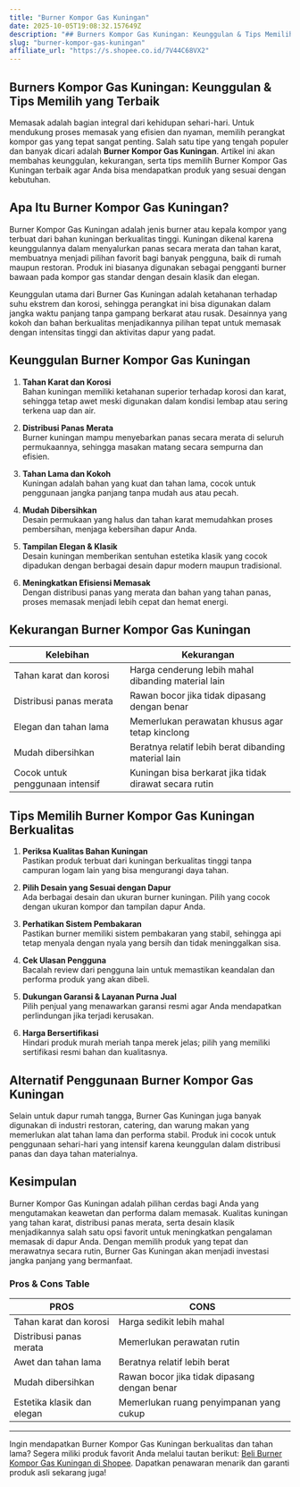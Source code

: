 ```yaml
---
title: "Burner Kompor Gas Kuningan"
date: 2025-10-05T19:08:32.157649Z
description: "## Burners Kompor Gas Kuningan: Keunggulan & Tips Memilih yang Terbaik..."
slug: "burner-kompor-gas-kuningan"
affiliate_url: "https://s.shopee.co.id/7V44C68VX2"
---
```

## Burners Kompor Gas Kuningan: Keunggulan & Tips Memilih yang Terbaik

Memasak adalah bagian integral dari kehidupan sehari-hari. Untuk mendukung proses memasak yang efisien dan nyaman, memilih perangkat kompor gas yang tepat sangat penting. Salah satu tipe yang tengah populer dan banyak dicari adalah **Burner Kompor Gas Kuningan**. Artikel ini akan membahas keunggulan, kekurangan, serta tips memilih Burner Kompor Gas Kuningan terbaik agar Anda bisa mendapatkan produk yang sesuai dengan kebutuhan.

## Apa Itu Burner Kompor Gas Kuningan?

Burner Kompor Gas Kuningan adalah jenis burner atau kepala kompor yang terbuat dari bahan kuningan berkualitas tinggi. Kuningan dikenal karena keunggulannya dalam menyalurkan panas secara merata dan tahan karat, membuatnya menjadi pilihan favorit bagi banyak pengguna, baik di rumah maupun restoran. Produk ini biasanya digunakan sebagai pengganti burner bawaan pada kompor gas standar dengan desain klasik dan elegan.

Keunggulan utama dari Burner Gas Kuningan adalah ketahanan terhadap suhu ekstrem dan korosi, sehingga perangkat ini bisa digunakan dalam jangka waktu panjang tanpa gampang berkarat atau rusak. Desainnya yang kokoh dan bahan berkualitas menjadikannya pilihan tepat untuk memasak dengan intensitas tinggi dan aktivitas dapur yang padat.

## Keunggulan Burner Kompor Gas Kuningan

1. **Tahan Karat dan Korosi**  
   Bahan kuningan memiliki ketahanan superior terhadap korosi dan karat, sehingga tetap awet meski digunakan dalam kondisi lembap atau sering terkena uap dan air.

2. **Distribusi Panas Merata**  
   Burner kuningan mampu menyebarkan panas secara merata di seluruh permukaannya, sehingga masakan matang secara sempurna dan efisien.

3. **Tahan Lama dan Kokoh**  
   Kuningan adalah bahan yang kuat dan tahan lama, cocok untuk penggunaan jangka panjang tanpa mudah aus atau pecah.

4. **Mudah Dibersihkan**  
   Desain permukaan yang halus dan tahan karat memudahkan proses pembersihan, menjaga kebersihan dapur Anda.

5. **Tampilan Elegan & Klasik**  
   Desain kuningan memberikan sentuhan estetika klasik yang cocok dipadukan dengan berbagai desain dapur modern maupun tradisional.

6. **Meningkatkan Efisiensi Memasak**  
   Dengan distribusi panas yang merata dan bahan yang tahan panas, proses memasak menjadi lebih cepat dan hemat energi.

## Kekurangan Burner Kompor Gas Kuningan

| Kelebihan | Kekurangan |
| --- | --- |
| Tahan karat dan korosi | Harga cenderung lebih mahal dibanding material lain |
| Distribusi panas merata | Rawan bocor jika tidak dipasang dengan benar |
| Elegan dan tahan lama | Memerlukan perawatan khusus agar tetap kinclong |
| Mudah dibersihkan | Beratnya relatif lebih berat dibanding material lain |
| Cocok untuk penggunaan intensif | Kuningan bisa berkarat jika tidak dirawat secara rutin |

## Tips Memilih Burner Kompor Gas Kuningan Berkualitas

1. **Periksa Kualitas Bahan Kuningan**  
   Pastikan produk terbuat dari kuningan berkualitas tinggi tanpa campuran logam lain yang bisa mengurangi daya tahan.

2. **Pilih Desain yang Sesuai dengan Dapur**  
   Ada berbagai desain dan ukuran burner kuningan. Pilih yang cocok dengan ukuran kompor dan tampilan dapur Anda.

3. **Perhatikan Sistem Pembakaran**  
   Pastikan burner memiliki sistem pembakaran yang stabil, sehingga api tetap menyala dengan nyala yang bersih dan tidak meninggalkan sisa.

4. **Cek Ulasan Pengguna**  
   Bacalah review dari pengguna lain untuk memastikan keandalan dan performa produk yang akan dibeli.

5. **Dukungan Garansi & Layanan Purna Jual**  
   Pilih penjual yang menawarkan garansi resmi agar Anda mendapatkan perlindungan jika terjadi kerusakan.

6. **Harga Bersertifikasi**  
   Hindari produk murah meriah tanpa merek jelas; pilih yang memiliki sertifikasi resmi bahan dan kualitasnya.

## Alternatif Penggunaan Burner Kompor Gas Kuningan

Selain untuk dapur rumah tangga, Burner Gas Kuningan juga banyak digunakan di industri restoran, catering, dan warung makan yang memerlukan alat tahan lama dan performa stabil. Produk ini cocok untuk penggunaan sehari-hari yang intensif karena keunggulan dalam distribusi panas dan daya tahan materialnya.

## Kesimpulan

Burner Kompor Gas Kuningan adalah pilihan cerdas bagi Anda yang mengutamakan keawetan dan performa dalam memasak. Kualitas kuningan yang tahan karat, distribusi panas merata, serta desain klasik menjadikannya salah satu opsi favorit untuk meningkatkan pengalaman memasak di dapur Anda. Dengan memilih produk yang tepat dan merawatnya secara rutin, Burner Gas Kuningan akan menjadi investasi jangka panjang yang bermanfaat.

### Pros & Cons Table

| PROS | CONS |
| --- | --- |
| Tahan karat dan korosi | Harga sedikit lebih mahal |
| Distribusi panas merata | Memerlukan perawatan rutin |
| Awet dan tahan lama | Beratnya relatif lebih berat |
| Mudah dibersihkan | Rawan bocor jika tidak dipasang dengan benar |
| Estetika klasik dan elegan | Memerlukan ruang penyimpanan yang cukup |

---

Ingin mendapatkan Burner Kompor Gas Kuningan berkualitas dan tahan lama? Segera miliki produk favorit Anda melalui tautan berikut: [Beli Burner Kompor Gas Kuningan di Shopee](https://s.shopee.co.id/7V44C68VX2). Dapatkan penawaran menarik dan garanti produk asli sekarang juga!